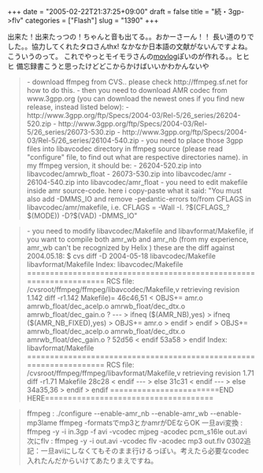 +++
date = "2005-02-22T21:37:25+09:00"
draft = false
title = "続・3gp-&gt;flv"
categories = ["Flash"]
slug = "1390"
+++

出来た！出来たっつの！ちゃんと音も出てる。。おかーさーん！！
長い道のりでした。。協力してくれたタロさんthx!
なかなか日本語の文献がないんですよね。こういうのって。
これでやっとモイモラさんの<a href="http://vgzh.dtdns.net/mt/mvlog.php" target="_blank">movlog</a>ぽいのが作れる。。ヒヒヒ
備忘録書こうと思ったけどどこからかけばいいかわかんないや
<blockquote>
- download ffmpeg from CVS.. please check http://ffmpeg.sf.net for how to do this.
- then you need to download AMR codec from www.3gpp.org (you can download the newest ones if you find new release, instead listed below):
- http://www.3gpp.org/ftp/Specs/2004-03/Rel-5/26_series/26204-520.zip
- http://www.3gpp.org/ftp/Specs/2004-03/Rel-5/26_series/26073-530.zip
- http://www.3gpp.org/ftp/Specs/2004-03/Rel-5/26_series/26104-540.zip
- you need to place those 3gpp files into libavcodec directory in ffmpeg source
(please read "configure" file, to find out what are respective directories name). in my ffmpeg version, it should be:
- 26204-520.zip into libavcodec/amrwb_float
- 26073-530.zip into libavcodec/amr
- 26104-540.zip into libavcodec/amr_float
- you need to edit makefile inside amr source-code. here i copy-paste what it said:
"You must also add -DMMS_IO and remove -pedantic-errors to/from CFLAGS in libavcodec/amr/makefile,
i.e. CFLAGS = -Wall -I. ?&#36;(CFLAGS_?&#36;(MODE)) -D?&#36;(VAD) -DMMS_IO"
</blockquote>
<blockquote>
- you need to modify libavcodec/Makefile and libavformat/Makefile,
if you want to compile both amr_wb and amr_nb (from my experience, amr_wb can't be recognized by Helix
) these are the diff against 2004.05.18:
&#36; cvs diff -D 2004-05-18 libavcodec/Makefile libavformat/Makefile
Index: libavcodec/Makefile
===================================================================
RCS file: /cvsroot/ffmpeg/ffmpeg/libavcodec/Makefile,v
retrieving revision 1.142
diff -r1.142 Makefile)=
46c46,51
< OBJS+= amr.o amrwb_float/dec_acelp.o amrwb_float/dec_dtx.o amrwb_float/dec_gain.o ?
---
> ifneq (&#36;(AMR_NB),yes)
> ifneq (&#36;(AMR_NB_FIXED),yes)
> OBJS+= amr.o
> endif
> endif
> OBJS+= amrwb_float/dec_acelp.o amrwb_float/dec_dtx.o amrwb_float/dec_gain.o ?
52d56
< endif
53a58
> endif
Index: libavformat/Makefile
===================================================================
RCS file: /cvsroot/ffmpeg/ffmpeg/libavformat/Makefile,v
retrieving revision 1.71
diff -r1.71 Makefile
28c28
< endif
---
> else
31c31
< endif
---
> else
34a35,36
> endif
> endif
========================END HERE=====================================
</blockquote>
<blockquote>
ffmpeg : ./configure --enable-amr_nb --enable-amr_wb --enable-mp3lame
ffmpeg -formatsでmp3とかamrがDEならOK
一旦avi変換 : ffmpeg -y -i in.3gp -f avi -vcodec mjpeg -acodec pcm_s16le out.avi
次にflv : ffmpeg -y -i out.avi -vcodec flv -acodec mp3 out.flv
0302追記：一旦aviにしなくてもそのまま行けるっぽい。考えたら必要なcodec入れたんだからいけてあたりまえですね。
</blockquote>
